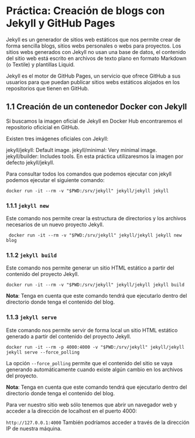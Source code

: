 # Práctica: Creación de blogs con Jekyll y GitHub Pages

Jekyll es un generador de sitios web estáticos que nos permite crear de forma sencilla blogs, sitios webs personales o webs para proyectos. Los sitios webs generados con Jekyll no usan una base de datos, el contenido del sitio web está escrito en archivos de texto plano en formato Markdown (o Textile) y plantillas Liquid.

Jekyll es el motor de GitHub Pages, un servicio que ofrece GitHub a sus usuarios para que puedan publicar sitios webs estáticos alojados en los repositorios que tienen en GitHub.

## 1.1 Creación de un contenedor Docker con Jekyll
Si buscamos la imagen oficial de Jekyll en Docker Hub encontraremos el repositorio oficicial en GitHub.

Existen tres imágenes oficiales con Jekyll:

jekyll/jekyll: Default image.
jekyll/minimal: Very minimal image.
jekyll/builder: Includes tools.
En esta práctica utilizaresmos la imagen por defecto jekyll/jekyll.

Para consultar todos los comandos que podemos ejecutar con jekyll podemos ejecutar el siguiente comando:

`` docker run -it --rm -v "$PWD:/srv/jekyll" jekyll/jekyll jekyll ``

### 1.1.1 ``jekyll new``
Este comando nos permite crear la estructura de directorios y los archivos necesarios de un nuevo proyecto Jekyll.

`` docker run -it --rm -v "$PWD:/srv/jekyll" jekyll/jekyll jekyll new blog``
### 1.1.2 ``jekyll build``
Este comando nos permite generar un sitio HTML estático a partir del contenido del proyecto Jekyll.

``docker run -it --rm -v "$PWD:/srv/jekyll" jekyll/jekyll jekyll build``

**Nota**: Tenga en cuenta que este comando tendrá que ejecutarlo dentro del directorio donde tenga el contenido del blog.

### 1.1.3 ``jekyll serve``
Este comando nos permite servir de forma local un sitio HTML estático generado a partir del contenido del proyecto Jekyll.

``docker run -it --rm -p 4000:4000 -v "$PWD:/srv/jekyll" jekyll/jekyll jekyll serve --force_polling``

La opción ``--force_polling`` permite que el contenido del sitio se vaya generando automáticamente cuando existe algún cambio en los archivos del proyecto.

**Nota**: Tenga en cuenta que este comando tendrá que ejecutarlo dentro del directorio donde tenga el contenido del blog.

Para ver nuestro sitio web sólo tenemos que abrir un navegador web y acceder a la dirección de localhost en el puerto 4000:

``http://127.0.0.1:4000``
También podríamos acceder a través de la dirección IP de nuestra máquina.

